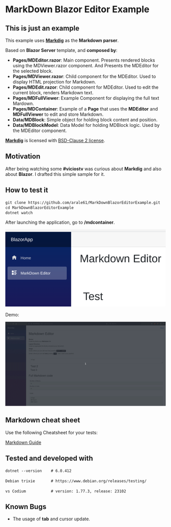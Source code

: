 # MarkDown Blazor Editor Example

## This is just an example
This example uses [**Markdig**](https://github.com/xoofx/markdig) as the **Markdown parser**.

Based on **Blazor Server** template, and **composed by**:
- **Pages/MDEditor.razor**: Main component. Presents rendered blocks using the MDViewer.razor component. And Presents the MDEditor for the selected block.
- **Pages/MDViewer.razor**: Child component for the MDEditor. Used to display HTML projection for Markdown.
- **Pages/MDEdit.razor**: Child component for MDEditor. Used to edit the current block, renders Markdown text.
- **Pages/MDFullViewer**: Example Component for displaying the full text Mardown.
- **Pages/MDContainer**: Example of a **Page** that uses the **MDEditor** and **MDFullViewer** to edit and store Markdown.
- **Data/MDBlock**: Simple object for holding block content and position.
- **Data/MDBlockModel**: Data Model for holding MDBlock logic. Used by the MDEditor component.


[**Markdig**](https://github.com/xoofx/markdig) is licensed with [BSD-Clause 2 license](https://github.com/xoofx/markdig/blob/master/license.txt).

## Motivation
After being watching some **#viciostv** was curious about **Markdig** and also about **Blazor**.
I drafted this simple sample for it.

## How to test it

```
git clone https://github.com/arale61/MarkDownBlazorEditorExample.git
cd MarkDownBlazorEditorExample
dotnet watch
```

After launching the application, go to **/mdcontainer**.

![Sample Markdown editor](/images/mdeditor.png)

Demo:

![Demo](/images/demo.gif)


## Markdown cheat sheet

Use the following Cheatsheet for your tests:

[Markdown Guide](https://www.markdownguide.org/basic-syntax)

## Tested and developed with

```
dotnet --version    # 6.0.412

Debian trixie       # https://www.debian.org/releases/testing/

vs Codium           # version: 1.77.3, release: 23102

```

## Known Bugs

- The usage of **tab** and cursor update.